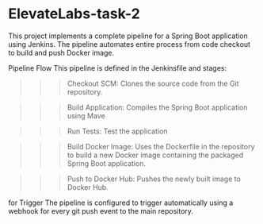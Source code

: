 # ElevateLabs-task-2

This project implements a complete pipeline for a Spring Boot application using Jenkins. The pipeline automates entire process from code checkout to build and push Docker image. 

Pipeline Flow
This pipeline is defined in the Jenkinsfile and stages:

>>>Checkout SCM: Clones the source code from the Git repository.

>>>Build Application: Compiles the Spring Boot application using Mave

>>>Run Tests: Test the application

>>>Build Docker Image: Uses the Dockerfile in the repository to build a new Docker image containing the packaged Spring Boot application.

>>>Push to Docker Hub: Pushes the newly built image to Docker Hub.

for Trigger
The pipeline is configured to trigger automatically using a webhook for every git push event to the main repository.

